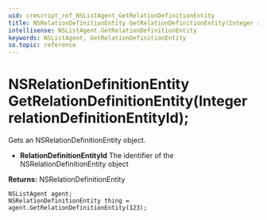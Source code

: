 ```yaml
---
uid: crmscript_ref_NSListAgent_GetRelationDefinitionEntity
title: NSRelationDefinitionEntity GetRelationDefinitionEntity(Integer relationDefinitionEntityId);
intellisense: NSListAgent.GetRelationDefinitionEntity
keywords: NSListAgent, GetRelationDefinitionEntity
so.topic: reference
---
```


# NSRelationDefinitionEntity GetRelationDefinitionEntity(Integer relationDefinitionEntityId);

Gets an NSRelationDefinitionEntity object.

* **RelationDefinitionEntityId** The identifier of the NSRelationDefinitionEntity object

**Returns:** NSRelationDefinitionEntity

```crmscript
NSListAgent agent;
NSRelationDefinitionEntity thing = agent.GetRelationDefinitionEntity(123);
```

